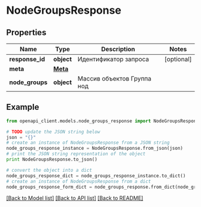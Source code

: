 # NodeGroupsResponse


## Properties
Name | Type | Description | Notes
------------ | ------------- | ------------- | -------------
**response_id** | **object** | Идентификатор запроса | [optional] 
**meta** | [**Meta**](Meta.md) |  | 
**node_groups** | **object** | Массив объектов Группа нод | 

## Example

```python
from openapi_client.models.node_groups_response import NodeGroupsResponse

# TODO update the JSON string below
json = "{}"
# create an instance of NodeGroupsResponse from a JSON string
node_groups_response_instance = NodeGroupsResponse.from_json(json)
# print the JSON string representation of the object
print NodeGroupsResponse.to_json()

# convert the object into a dict
node_groups_response_dict = node_groups_response_instance.to_dict()
# create an instance of NodeGroupsResponse from a dict
node_groups_response_form_dict = node_groups_response.from_dict(node_groups_response_dict)
```
[[Back to Model list]](../README.md#documentation-for-models) [[Back to API list]](../README.md#documentation-for-api-endpoints) [[Back to README]](../README.md)


